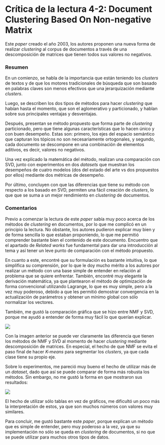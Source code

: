 # Crítica de la lectura 4-2: Document Clustering Based On Non-negative Matrix
Este *paper* creado el año 2003, los autores proponen una nueva forma de realizar *clustering* al corpus de documentos a través de una descomposición de matrices que tienen todos sus valores no negativos.

### Resumen

En un comienzo, se habla de la importancia que están teniendo los *clusters* de textos y de que los motores tradicionales de búsqueda que son basado en palabras claves son menos efectivos que una jerarquización mediante *clusters*.

Luego, se describen los dos tipos de métodos para hacer *clustering* que habían hasta el momento, que son el aglomerativo y particionado, y hablan sobre sus principales ventajas y desventajas.

Después, presentan se método propuesto que forma parte de *clustering* particionado, pero que tiene algunas características que lo hacen único y con buen desempeño. Estas son: primero, los ejes del espacio semántico que capturan los tópicos no son necesariamente ortogonales, y segundo, cada documento se descompone en una combinación de elementos aditivos, es decir, valores no negativos.

Una vez explicado la matemática del método, realizan una comparación con SVD, junto con experimentos en dos *datasets* que muestran los desempeños de cuatro modelos (dos del estado del arte vs dos propuestos por ellos) mediante dos métricas de desempeño.

Por último, concluyen con que las diferencias que tiene su método con respecto a los basado en SVD, permiten una fácil creación de *clusters*, lo que que se suma a un mejor rendimiento en *clustering* de documentos.

### Comentarios

Previo a comenzar la lectura de este *paper* sabía muy poco acerca de los métodos de *clustering* en documentos, por lo que me complicó en un principio la lectura. No obstante, los autores pudieron explicar muy bien y de forma sencilla lo que estaban proponiendo, lo que me permitió comprender bastante bien el contenido de este documento. Encuentro que el apartado de *Related works* fue fundamental para dar una introducción al tema y así tener un leve punto de comparación con el método propuesto.

En cuanto a este, encontré que su formulación es bastante intuitiva, lo que simplifica su comprensión, por lo que le doy mucho mérito a los autores por realizar un método con una base simple de entender en relación al problema que se quiere enfrentar.  También,  encontré muy elegante la derivación matemática, ya que plantearon el método de optimización de forma convencional utilizando Lagrange, lo que es muy simple, pero a la vez muy poderoso, debido a que les permitió demostrar convergencia en la actualización de parámetros y obtener un mínimo global con sólo normalizar los vectores.

También, me gustó la comparación gráfica que se hizo entre NMF y SVD, porque me ayudó a entender de forma muy fácil lo que querían explicar.

![](Assets/lectura4-2_comparacion.png)

Con la imagen anterior se puede ver claramente las diferencia que tienen los métodos de NMF y SVD al momento de hacer *clustering* mediante descomposición de matrices. En especial, el hecho de que NMF se evita el paso final de hacer *K-means* para segmentar los *clusters*, ya que cada clase tiene su propio eje.

Sobre lo experimentos, me pareció muy bueno el hecho de utilizar más de un *dataset*, dado que así se puede comparar de forma más robusta los métodos. Sin embargo, no me gustó la forma en que mostraron sus resultados:

![](Assets/lectura4-2_tabla.png)

El hecho de utilizar sólo tablas en vez de gráficos, me dificultó un poco más la interpretación de estos, ya que son muchos números con valores muy similares.

Para concluir, me gustó bastante este *paper*, porque explican un método que es simple de entender, pero muy poderoso a la vez, ya que su implementación no sólo se queda en *clustering* de documentos, si no que se puede utilizar para muchos otros tipos de datos.